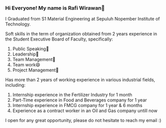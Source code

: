 ### Hi Everyone! My name is Rafi Wirawan👋

I Graduated from S1 Material Engineering at Sepuluh Nopember Institute of Technology.

Soft skills in the term of organization obtained from 2 years experience in the Student Executive Board of Faculty, specifically:

1. Public Speaking🔭
2. Leadership🌱
3. Team Management👯
4. Team work😄
5. Project Management💬

Has more than 2 years of working experience in various industrial fields, including:
 
1. Internship experience in the Fertilizer Industry for 1 month
2. Part-Time experience in Food and Beverages company for 1 year
3. Internship experience in FMCG company for 1 year & 6 months
4. Experience as a contract worker in an Oil and Gas company untill now

I open for any great opportunity, please do not hesitate to reach my email :)

<!--
**rafiwirawan/rafiwirawan** is a ✨ _special_ ✨ repository because its `README.md` (this file) appears on your GitHub profile.

Here are some ideas to get you started:

- 🔭 I’m currently working on ...
- 🌱 I’m currently learning ...
- 👯 I’m looking to collaborate on ...
- 🤔 I’m looking for help with ...
- 💬 Ask me about ...
- 📫 How to reach me: ...
- 😄 Pronouns: ...
- ⚡ Fun fact: ...
-->
